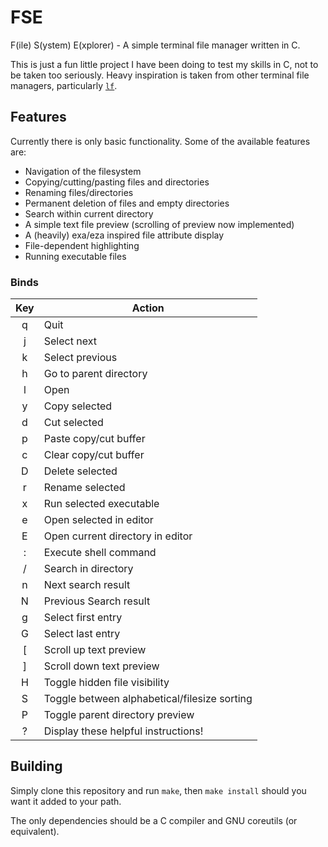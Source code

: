 # FSE

F(ile) S(ystem) E(xplorer) - A simple terminal file manager written in C.

This is just a fun little project I have been doing to test my skills in C, not to be taken too seriously. Heavy inspiration is taken from other terminal file managers, particularly [`lf`](https://github.com/gokcehan/lf).

## Features

Currently there is only basic functionality. Some of the available features are:
- Navigation of the filesystem
- Copying/cutting/pasting files and directories
- Renaming files/directories
- Permanent deletion of files and empty directories
- Search within current directory
- A simple text file preview (scrolling of preview now implemented)
- A (heavily) exa/eza inspired file attribute display
- File-dependent highlighting
- Running executable files

### Binds

|Key|Action|
|:---:|---|
| q | Quit |
| j | Select next |
| k | Select previous |
| h | Go to parent directory |
| l | Open |
| y | Copy selected |
| d | Cut selected |
| p | Paste copy/cut buffer |
| c | Clear copy/cut buffer |
| D | Delete selected |
| r | Rename selected |
| x | Run selected executable |
| e | Open selected in editor |
| E | Open current directory in editor |
| : | Execute shell command |
| / | Search in directory |
| n | Next search result |
| N | Previous Search result |
| g | Select first entry |
| G | Select last entry |
| [ | Scroll up text preview |
| ] | Scroll down text preview |
| H | Toggle hidden file visibility |
| S | Toggle between alphabetical/filesize sorting |
| P | Toggle parent directory preview |
| ? | Display these helpful instructions! |

## Building

Simply clone this repository and run `make`, then `make install` should you want it added to your path. 

The only dependencies should be a C compiler and GNU coreutils (or equivalent).
